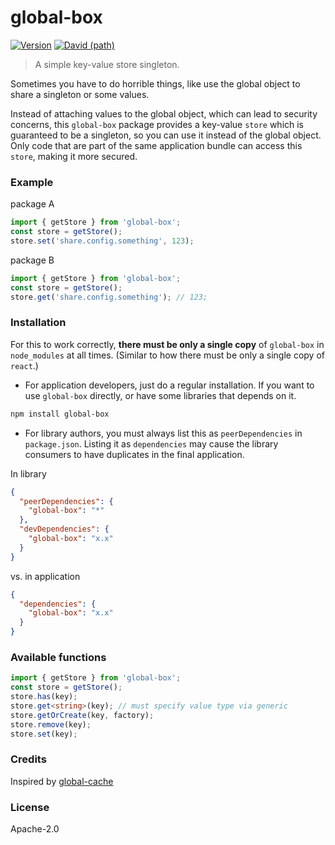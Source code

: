 # global-box

[![Version](https://img.shields.io/npm/v/global-box.svg?style=flat)](https://img.shields.io/npm/v/global-box.svg?style=flat)
[![David (path)](https://img.shields.io/david/kristw/registry.svg?path=packages%2Fglobal-box&style=flat-square)](https://david-dm.org/kristw/registry?path=packages/global-box)

> A simple key-value store singleton.

Sometimes you have to do horrible things, like use the global object to share a singleton or some values.

Instead of attaching values to the global object, which can lead to security concerns, this `global-box` package provides a key-value `store` which is guaranteed to be a singleton, so you can use it instead of the global object. Only code that are part of the same application bundle can access this `store`, making it more secured.

### Example

package A

```ts
import { getStore } from 'global-box';
const store = getStore();
store.set('share.config.something', 123);
```

package B

```ts
import { getStore } from 'global-box';
const store = getStore();
store.get('share.config.something'); // 123;
```

### Installation

For this to work correctly, **there must be only a single copy** of `global-box` in `node_modules` at all times. (Similar to how there must be only a single copy of `react`.)

* For application developers, just do a regular installation. If you want to use `global-box` directly, or have some libraries that depends on it.

```sh
npm install global-box
```

* For library authors, you must always list this as `peerDependencies` in `package.json`. Listing it as `dependencies` may cause the library consumers to have duplicates in the final application.

In library

```json
{
  "peerDependencies": {
    "global-box": "*"
  },
  "devDependencies": {
    "global-box": "x.x"
  }
}
```

vs. in application

```json
{
  "dependencies": {
    "global-box": "x.x"
  }
}
```

### Available functions

```ts
import { getStore } from 'global-box';
const store = getStore();
store.has(key);
store.get<string>(key); // must specify value type via generic
store.getOrCreate(key, factory);
store.remove(key);
store.set(key);
```

### Credits

Inspired by [global-cache](https://github.com/ljharb/global-cache)

### License

Apache-2.0
